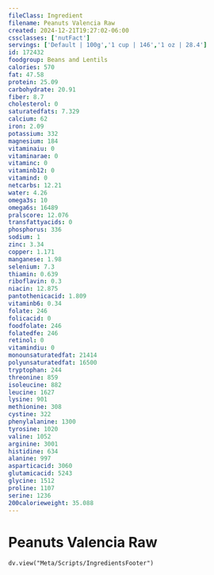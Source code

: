 ```yaml
---
fileClass: Ingredient
filename: Peanuts Valencia Raw
created: 2024-12-21T19:27:02-06:00
cssclasses: ['nutFact']
servings: ['Default | 100g','1 cup | 146','1 oz | 28.4']
id: 172432
foodgroup: Beans and Lentils
calories: 570
fat: 47.58
protein: 25.09
carbohydrate: 20.91
fiber: 8.7
cholesterol: 0
saturatedfats: 7.329
calcium: 62
iron: 2.09
potassium: 332
magnesium: 184
vitaminaiu: 0
vitaminarae: 0
vitaminc: 0
vitaminb12: 0
vitamind: 0
netcarbs: 12.21
water: 4.26
omega3s: 10
omega6s: 16489
pralscore: 12.076
transfattyacids: 0
phosphorus: 336
sodium: 1
zinc: 3.34
copper: 1.171
manganese: 1.98
selenium: 7.3
thiamin: 0.639
riboflavin: 0.3
niacin: 12.875
pantothenicacid: 1.809
vitaminb6: 0.34
folate: 246
folicacid: 0
foodfolate: 246
folatedfe: 246
retinol: 0
vitamindiu: 0
monounsaturatedfat: 21414
polyunsaturatedfat: 16500
tryptophan: 244
threonine: 859
isoleucine: 882
leucine: 1627
lysine: 901
methionine: 308
cystine: 322
phenylalanine: 1300
tyrosine: 1020
valine: 1052
arginine: 3001
histidine: 634
alanine: 997
asparticacid: 3060
glutamicacid: 5243
glycine: 1512
proline: 1107
serine: 1236
200calorieweight: 35.088
---
```


# Peanuts Valencia Raw

```dataviewjs
dv.view("Meta/Scripts/IngredientsFooter")
```